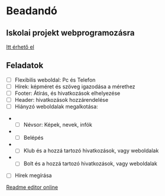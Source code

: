 # Beadandó

## Iskolai projekt **webprogramozásra**

[Itt érhető el](https://bali3355.github.io/newyorkfanoldal/fooldal.html)

## Feladatok

 - [ ] Flexibilis weboldal:  Pc és Telefon
 - [ ] Hírek: képméret és szöveg igazodása a mérethez
 - [ ]  Footer: Átírás, és hivatkozások elhelyezése
 - [ ] Header: hivatkozások hozzárendelése
 - [ ]  Hiányzó weboldalak megalkotása:
 - - [ ] Névsor: Képek, nevek, infók
 - - [ ] Belépés
 - - [ ] Klub és a hozzá tartozó hivatkozások, vagy weboldalak
 - - [ ] Bolt és a hozzá tartozó hivatkozások, vagy weboldalak
 - [ ] Hírek megírása


[Readme editor online](https://stackedit.io/app)
